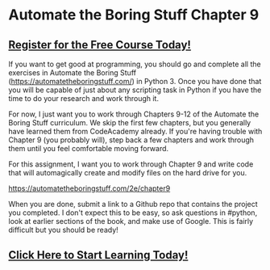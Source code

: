 # Automate the Boring Stuff Chapter 9
##  [Register for the Free Course Today!](https://roppers.thinkific.com/courses/computing-fundamentals)
If you want to get good at programming, you should go and complete all the exercises in Automate the Boring Stuff (<https://automatetheboringstuff.com/>) in Python 3. Once you have done that you will be capable of just about any scripting task in Python if you have the time to do your research and work through it.

For now, I just want you to work through Chapters 9-12 of the Automate the Boring Stuff curriculum. We skip the first few chapters, but you generally have learned them from CodeAcademy already. If you're having trouble with Chapter 9 (you probably will), step back a few chapters and work through them until you feel comfortable moving forward. 

For this assignment, I want you to work through Chapter 9 and write code that will automagically create and modify files on the hard drive for you. 

<https://automatetheboringstuff.com/2e/chapter9>

When you are done, submit a link to a Github repo that contains the project you completed. I don't expect this to be easy, so ask questions in #python, look at earlier sections of the book, and make use of Google. This is fairly difficult but you should be ready!
##  [Click Here to Start Learning Today!](https://roppers.thinkific.com/courses/computing-fundamentals)
